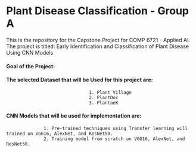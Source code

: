# Plant Disease Classification - Group A
This is the repository for the Capstone Project for COMP 6721 - Applied AI.
The project is titled: Early Identification and Classification of Plant Disease Using CNN Models

#### Goal of the Project:

 #### The selected Dataset that will be Used for this project are:
                                   1. Plant Village
                                   2. PlantDoc
                                   3. PlantaeK

#### CNN Models that will be used for implementation are:      
                  1. Pre-trained techniques using Transfer learning will trained on VGG16, AlexNet, and ResNet50.
                  2. Training model from scratch on VGG16, AlexNet, and ResNet50.
                                           
                                           
